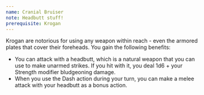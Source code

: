 ```yaml
---
name: Cranial Bruiser
note: Headbutt stuff!
prerequisite: Krogan
---
```

Krogan are notorious for using any weapon within reach - even the armored plates that cover their foreheads. 
You gain the following benefits:

- You can attack with a headbutt, which is a natural weapon that you can use to make unarmed strikes. If you hit with 
it, you deal 1d6 + your Strength modifier bludgeoning damage.
- When you use the Dash action during your turn, you can make a melee attack with your headbutt as a bonus action.
